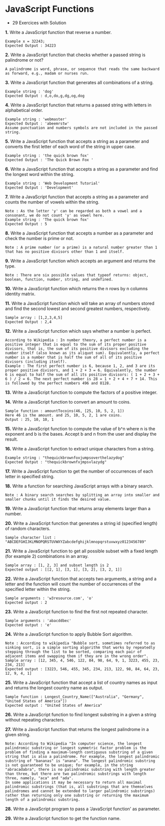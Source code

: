 # JavaScript Functions 

- 29 Exercices with Solution

**1.** Write a JavaScript function that reverse a number.
```
Example x = 32243;
Expected Output : 34223 
```

**2.** Write a JavaScript function that checks whether a passed string is palindrome or not?
```
A palindrome is word, phrase, or sequence that reads the same backward as forward, e.g., madam or nurses run.
```

**3.** Write a JavaScript function that generates all combinations of a string.
```
Example string : 'dog' 
Expected Output : d,o,do,g,dg,og,dog 
```

**4.** Write a JavaScript function that returns a passed string with letters in alphabetical order.
```
Example string : 'webmaster' 
Expected Output : 'abeemrstw'
Assume punctuation and numbers symbols are not included in the passed string.
```

**5.** Write a JavaScript function that accepts a string as a parameter and converts the first letter of each word of the string in upper case.
```
Example string : 'the quick brown fox' 
Expected Output : 'The Quick Brown Fox '
```

**6.** Write a JavaScript function that accepts a string as a parameter and find the longest word within the string.
```
Example string : 'Web Development Tutorial' 
Expected Output : 'Development'
```

**7.** Write a JavaScript function that accepts a string as a parameter and counts the number of vowels within the string.
```
Note : As the letter 'y' can be regarded as both a vowel and a consonant, we do not count 'y' as vowel here. 
Example string : 'The quick brown fox' 
Expected Output : 5
```

**8.** Write a JavaScript function that accepts a number as a parameter and check the number is prime or not.
```
Note : A prime number (or a prime) is a natural number greater than 1 that has no positive divisors other than 1 and itself.
```

**9.** Write a JavaScript function which accepts an argument and returns the type.
```
Note : There are six possible values that typeof returns: object, boolean, function, number, string, and undefined.
```

**10.** Write a JavaScript function which returns the n rows by n columns identity matrix.

**11.** Write a JavaScript function which will take an array of numbers stored and find the second lowest and second greatest numbers, respectively.
```
Sample array : [1,2,3,4,5]
Expected Output : 2,4 
```

**12.** Write a JavaScript function which says whether a number is perfect.
```
According to Wikipedia : In number theory, a perfect number is a positive integer that is equal to the sum of its proper positive divisors, that is, the sum of its positive divisors excluding the number itself (also known as its aliquot sum). Equivalently, a perfect number is a number that is half the sum of all of its positive divisors (including itself).
Example : The first perfect number is 6, because 1, 2, and 3 are its proper positive divisors, and 1 + 2 + 3 = 6. Equivalently, the number 6 is equal to half the sum of all its positive divisors: ( 1 + 2 + 3 + 6 ) / 2 = 6. The next perfect number is 28 = 1 + 2 + 4 + 7 + 14. This is followed by the perfect numbers 496 and 8128.
```

**13.** Write a JavaScript function to compute the factors of a positive integer.

**14.** Write a JavaScript function to convert an amount to coins.
```
Sample function : amountTocoins(46, [25, 10, 5, 2, 1])
Here 46 is the amount. and 25, 10, 5, 2, 1 are coins. 
Output : 25, 10, 10, 1
```

**15.** Write a JavaScript function to compute the value of b^n where n is the exponent and b is the bases. Accept b and n from the user and display the result.

**16.** Write a JavaScript function to extract unique characters from a string.
```
Example string : "thequickbrownfoxjumpsoverthelazydog"
Expected Output : "thequickbrownfxjmpsvlazydg"
```

**17.** Write a JavaScript function to  get the number of occurrences of each letter in specified string.

**18.** Write a function for searching JavaScript arrays with a binary search.
```
Note : A binary search searches by splitting an array into smaller and smaller chunks until it finds the desired value.
```

**19.** Write a JavaScript function that returns array elements larger than a number.

**20.** Write a JavaScript function that generates a string id (specified length) of random characters.
```
Sample character list : "ABCDEFGHIJKLMNOPQRSTUVWXYZabcdefghijklmnopqrstuvwxyz0123456789"
```

**21.** Write a JavaScript function to get all possible subset with a fixed length (for example 2) combinations in an array.
```
Sample array : [1, 2, 3] and subset length is 2 
Expected output : [[2, 1], [3, 1], [3, 2], [3, 2, 1]]
```

**22.** Write a JavaScript function that accepts two arguments, a string and a letter and the function will count the number of occurrences of the specified letter within the string.
```
Sample arguments : 'w3resource.com', 'o' 
Expected output : 2 
```

**23.** Write a JavaScript function to find the first not repeated character.
```
Sample arguments : 'abacddbec' 
Expected output : 'e'
```

**24.** Write a JavaScript function to apply Bubble Sort algorithm.
```
Note : According to wikipedia "Bubble sort, sometimes referred to as sinking sort, is a simple sorting algorithm that works by repeatedly stepping through the list to be sorted, comparing each pair of adjacent items and swapping them if they are in the wrong order". 
Sample array : [12, 345, 4, 546, 122, 84, 98, 64, 9, 1, 3223, 455, 23, 234, 213]
Expected output : [3223, 546, 455, 345, 234, 213, 122, 98, 84, 64, 23, 12, 9, 4, 1]
```

**25.** Write a JavaScript function that accept a list of country names as input and returns the longest country name as output.
```
Sample function : Longest_Country_Name(["Australia", "Germany", "United States of America"])
Expected output : "United States of America"
```

**26.** Write a JavaScript function to find longest substring in a given a string without repeating characters.

**27.** Write a JavaScript function that returns the longest palindrome in a given string.
```
Note: According to Wikipedia "In computer science, the longest palindromic substring or longest symmetric factor problem is the problem of finding a maximum-length contiguous substring of a given string that is also a palindrome. For example, the longest palindromic substring of "bananas" is "anana". The longest palindromic substring is not guaranteed to be unique; for example, in the string "abracadabra", there is no palindromic substring with length greater than three, but there are two palindromic substrings with length three, namely, "aca" and "ada".
In some applications it may be necessary to return all maximal palindromic substrings (that is, all substrings that are themselves palindromes and cannot be extended to larger palindromic substrings) rather than returning only one substring or returning the maximum length of a palindromic substring.
```

**28.** Write a JavaScript program to pass a 'JavaScript function' as parameter.

**29.** Write a JavaScript function to get the function name.
